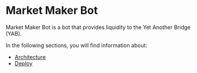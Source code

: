 # Market Maker Bot

Market Maker Bot is a bot that provides liquidity to the Yet Another 
Bridge (YAB).

In the following sections, you will find information about:
- [Architecture](architecture.md)
- [Deploy](deploy.md)
